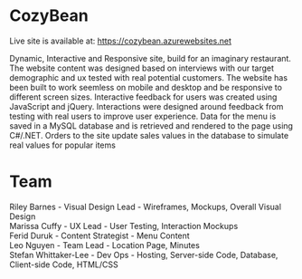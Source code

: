 # CozyBean
Live site is available at:
https://cozybean.azurewebsites.net

Dynamic, Interactive and Responsive site, build for an imaginary restaurant.
The website content was designed based on interviews with our target demographic and ux tested with real potential customers.
The website has been built to work seemless on mobile and desktop and be responsive to different screen sizes.
Interactive feedback for users was created using JavaScript and jQuery.
Interactions were designed around feedback from testing with real users to improve user experience.
Data for the menu is saved in a MySQL database and is retrieved and rendered to the page using C#/.NET.
Orders to the site update sales values in the database to simulate real values for popular items

# Team
Riley Barnes - Visual Design Lead - Wireframes, Mockups, Overall Visual Design
<br />
Marissa Cuffy - UX Lead - User Testing, Interaction Mockups
<br />
Ferid Duruk - Content Strategist - Menu Content
<br />
Leo Nguyen - Team Lead - Location Page, Minutes
<br />
Stefan Whittaker-Lee - Dev Ops - Hosting, Server-side Code, Database, Client-side Code, HTML/CSS
